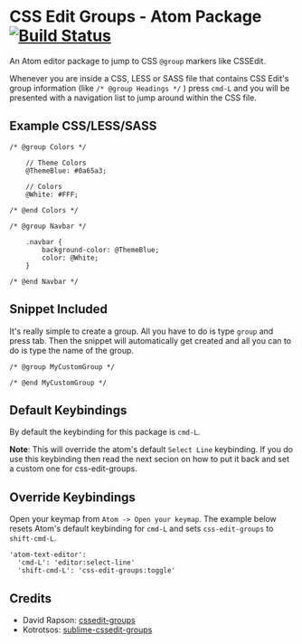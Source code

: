 # CSS Edit Groups - Atom Package [![Build Status](https://travis-ci.org/ekonstantinidis/css-edit-groups.svg?branch=master)](https://travis-ci.org/ekonstantinidis/css-edit-groups)

An Atom editor package to jump to CSS `@group` markers like CSSEdit.

Whenever you are inside a CSS, LESS or SASS file that contains CSS Edit's group information (like `/* @group Headings */` ) press `cmd-L` and you will be presented with a navigation list to jump around within the CSS file.

## Example CSS/LESS/SASS

    /* @group Colors */

        // Theme Colors
        @ThemeBlue: #0a65a3;

        // Colors
        @White: #FFF;

    /* @end Colors */

    /* @group Navbar */

        .navbar {
            background-color: @ThemeBlue;
            color: @White;
        }

    /* @end Navbar */


## Snippet Included

It's really simple to create a group. All you have to do is type `group` and press tab. Then the snippet will automatically get created and all you can to do is type the name of the group.


    /* @group MyCustomGroup */

    /* @end MyCustomGroup */


## Default Keybindings

  By default the keybinding for this package is `cmd-L`.

  **Note**: This will override the atom's default `Select Line` keybinding. If you do use this keybinding then read the next secion on how to put it back and set a custom one for css-edit-groups.

## Override Keybindings

Open your keymap from `Atom -> Open your keymap`.
The example below resets Atom's default keybinding for `cmd-L` and sets `css-edit-groups` to `shift-cmd-L`.

    'atom-text-editor':
      'cmd-L': 'editor:select-line'
      'shift-cmd-L': 'css-edit-groups:toggle'


## Credits

- David Rapson: [cssedit-groups](https://github.com/davidrapson/cssedit-groups)
- Kotrotsos: [sublime-cssedit-groups](https://github.com/Kotrotsos/sublime-cssedit-groups)

